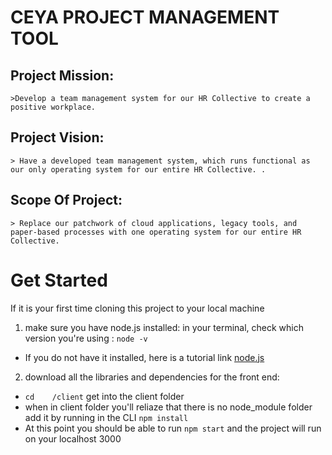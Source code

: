 # CEYA PROJECT MANAGEMENT TOOL

## Project Mission:

    >Develop a team management system for our HR Collective to create a positive workplace.

## Project Vision:

    > Have a developed team management system, which runs functional as our only operating system for our entire HR Collective. .

## Scope Of Project:

    > Replace our patchwork of cloud applications, legacy tools, and paper-based processes with one operating system for our entire HR Collective.

# Get Started

If it is your first time cloning this project to your local machine

1. make sure you have node.js installed: in your terminal, check which version you're using : `node -v`

* If you do not have it installed, here is a tutorial link [node.js](https://nodejs.dev/download/)

2. download all the libraries and dependencies for the front end:
   
* `cd    /client` get into the client folder
* when in client folder you'll reliaze that there is no node_module folder add it by running in the CLI `npm install`
* At this point you should be able to run `npm start` and the project will run on your localhost 3000
